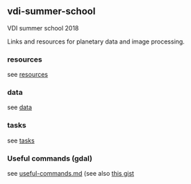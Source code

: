 ## vdi-summer-school

VDI summer school 2018

Links and resources for planetary data and image processing.

### resources
see [resources](resources.md)

### data
see [data](data.md)

### tasks

see [tasks](tasks.md)

### Useful commands (gdal)

see [useful-commands.md](useful-commands.md) (see also [this gist](https://gist.github.com/aprossi/3b8abf758986c083bd5f8c78b42ebb18)
